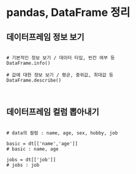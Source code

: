 # pandas, DataFrame 정리

## 데이터프레임 정보 보기

<pre>
<code>
# 기본적인 정보 보기 / 데이터 타입, 빈칸 여부 등
DataFrame.info()

# 값에 대한 정보 보기 / 평균, 중위값, 최대값 등
DataFrame.describe()

</code>
</pre>


## 데이터프레임 컬럼 뽑아내기

<pre>
<code>
# data의 컬럼 : name, age, sex, hobby, job

basic = dt[['name','age']]
# basic : name, age

jobs = dt[['job']]
# jobs : job

</code>
</pre>
